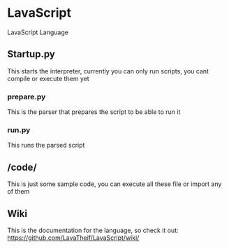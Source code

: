 # LavaScript
LavaScript Language

## Startup.py
This starts the interpreter, currently you can only run scripts, you cant compile or execute them yet

### prepare.py
This is the parser that prepares the script to be able to run it

### run.py
This runs the parsed script

## /code/
This is just some sample code, you can execute all these file or import any of them

## Wiki
This is the documentation for the language, so check it out: https://github.com/LavaTheif/LavaScript/wiki/
